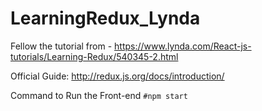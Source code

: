 # LearningRedux_Lynda
Fellow the tutorial from - https://www.lynda.com/React-js-tutorials/Learning-Redux/540345-2.html

Official Guide: http://redux.js.org/docs/introduction/

Command to Run the Front-end
```#npm start```
